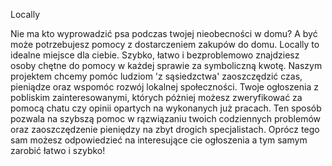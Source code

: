 Locally

Nie ma kto wyprowadzić psa podczas twojej nieobecności w domu? A być może potrzebujesz pomocy z dostarczeniem zakupów do domu.
Locally to idealne miejsce dla ciebie. Szybko, łatwo i bezproblemowo znajdziesz osoby chętne do pomocy w każdej sprawie za symboliczną kwotę.
Naszym projektem chcemy pomóc ludziom 'z sąsiedzctwa' zaoszczędzić czas, pieniądze oraz wspomóc rozwój lokalnej społeczności. 
Twoje ogłoszenia z pobliskim zainteresowanymi, których póżniej możesz zweryfikować za pomocą chatu czy opinii opartych na wykonanych już pracach.
Ten sposób pozwala na szybszą pomoc w rązwiązaniu twoich codziennych problemów oraz zaoszczędzenie pieniędzy na zbyt drogich specjalistach.
Oprócz tego sam możesz odpowiedzieć na interesujące cie ogłoszenia a tym samym zarobić łatwo i szybko!
